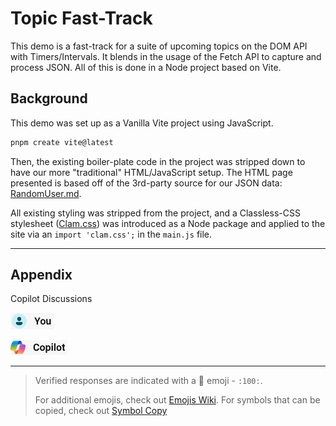 # Topic Fast-Track

This demo is a fast-track for a suite of upcoming topics on the DOM API with Timers/Intervals. It blends in the usage of the Fetch API to capture and process JSON. All of this is done in a Node project based on Vite.

## Background

This demo was set up as a Vanilla Vite project using JavaScript.

```ps
pnpm create vite@latest
```

Then, the existing boiler-plate code in the project was stripped down to have our more "traditional" HTML/JavaScript setup. The HTML page presented is based off of the 3rd-party source for our JSON data: [RandomUser.md](https://randomuser.me).

All existing styling was stripped from the project, and a Classless-CSS stylesheet ([Clam.css](https://www.npmjs.com/package/clam.css)) was introduced as a Node package and applied to the site via an `import 'clam.css';` in the `main.js` file.


----

## Appendix

Copilot Discussions


![Me](./Copilot-Me.png)



![AI](./Copilot-AI.png)



----

> Verified responses are indicated with a :100: emoji - `:100:`.
>
> For additional emojis, check out [Emojis Wiki](https://emojis.wiki/). For symbols that can be copied, check out [Symbol Copy](https://www.symbolcopy.com/)
